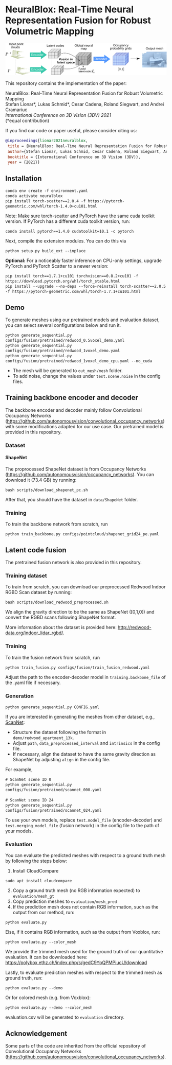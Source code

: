 # NeuralBlox: Real-Time Neural Representation Fusion for Robust Volumetric Mapping


![teaser](media/pipeline.png "teaser")

This repository contains the implementation of the paper:

NeuralBlox: Real-Time Neural Representation Fusion for Robust Volumetric Mapping  
Stefan Lionar\*, Lukas Schmid\*, Cesar Cadena, Roland Siegwart, and Andrei Cramariuc  
*International Conference on 3D Vision (3DV) 2021*  
(\*equal contribution)

If you find our code or paper useful, please consider citing us:

```bibtex
@inproceedings{lionar2021neuralblox,
 title = {NeuralBlox: Real-Time Neural Representation Fusion for Robust Volumetric Mapping},
 author={Stefan Lionar, Lukas Schmid, Cesar Cadena, Roland Siegwart, Andrei Cramariuc},
 booktitle = {International Conference on 3D Vision (3DV)},
 year = {2021}}
```


## Installation

```
conda env create -f environment.yaml
conda activate neuralblox
pip install torch-scatter==2.0.4 -f https://pytorch-geometric.com/whl/torch-1.4.0+cu101.html
```
Note: Make sure torch-scatter and PyTorch have the same cuda toolkit version. If PyTorch has a different cuda toolkit version, run:
```
conda install pytorch==1.4.0 cudatoolkit=10.1 -c pytorch
```
Next, compile the extension modules.
You can do this via
```
python setup.py build_ext --inplace
```

**Optional:** For a noticeably faster inference on CPU-only settings, upgrade PyTorch and PyTorch Scatter to a newer version:

```
pip install torch==1.7.1+cu101 torchvision==0.8.2+cu101 -f https://download.pytorch.org/whl/torch_stable.html
pip install --upgrade --no-deps --force-reinstall torch-scatter==2.0.5 -f https://pytorch-geometric.com/whl/torch-1.7.1+cu101.html
```

## Demo

To generate meshes using our pretrained models and evaluation dataset, you can select several configurations below and run it.

```
python generate_sequential.py configs/fusion/pretrained/redwood_0.5voxel_demo.yaml
python generate_sequential.py configs/fusion/pretrained/redwood_1voxel_demo.yaml
python generate_sequential.py configs/fusion/pretrained/redwood_1voxel_demo_cpu.yaml --no_cuda
```
- The mesh will be generated to `out_mesh/mesh` folder.
- To add noise, change the values under `test.scene.noise` in the config files.

## Training backbone encoder and decoder

The backbone encoder and decoder mainly follow Convolutional Occupancy Networks (https://github.com/autonomousvision/convolutional_occupancy_networks) with some modifications adapted for our use case. Our pretrained model is provided in this repository.

### Dataset

#### ShapeNet
The proprocessed ShapeNet dataset is from Occupancy Networks (https://github.com/autonomousvision/occupancy_networks). You can download it (73.4 GB) by running:

```
bash scripts/download_shapenet_pc.sh
```

After that, you should have the dataset in `data/ShapeNet` folder.

### Training
To train the backbone network from scratch, run
```
python train_backbone.py configs/pointcloud/shapenet_grid24_pe.yaml
```
## Latent code fusion

The pretrained fusion network is also provided in this repository.

### Training dataset

To train from scratch, you can download our preprocessed Redwood Indoor RGBD Scan dataset by running:
```
bash scripts/download_redwood_preprocessed.sh
```

We align the gravity direction to be the same as ShapeNet ([0,1,0]) and convert the RGBD scans following ShapeNet format. 

More information about the dataset is provided here: http://redwood-data.org/indoor_lidar_rgbd/.

### Training
    
To train the fusion network from scratch, run
```
python train_fusion.py configs/fusion/train_fusion_redwood.yaml
```
Adjust the path to the encoder-decoder model in `training.backbone_file` of the .yaml file if necessary.

### Generation

```
python generate_sequential.py CONFIG.yaml
```

If you are interested in generating the meshes from other dataset, e.g., [ScanNet](https://github.com/ScanNet/ScanNet):
- Structure the dataset following the format in `demo/redwood_apartment_13k`. 
- Adjust `path`, `data_preprocessed_interval` and `intrinsics` in the config file.
- If necessary, align the dataset to have the same gravity direction as ShapeNet by adjusting `align` in the config file.

For example,
```
# ScanNet scene ID 0
python generate_sequential.py configs/fusion/pretrained/scannet_000.yaml

# ScanNet scene ID 24
python generate_sequential.py configs/fusion/pretrained/scannet_024.yaml
```
To use your own models, replace `test.model_file` (encoder-decoder) and `test.merging_model_file` (fusion network) in the config file to the path of your models.

### Evaluation

You can evaluate the predicted meshes with respect to a ground truth mesh by following the steps below:
1. Install CloudCompare
```
sudo apt install cloudcompare
```
2. Copy a ground truth mesh (no RGB information expected) to `evaluation/mesh_gt`
3. Copy prediction meshes to `evaluation/mesh_pred`
4. If the prediction mesh does not contain RGB information, such as the output from our method, run:
```
python evaluate.py
```
Else, if it contains RGB information, such as the output from Voxblox, run:
```
python evaluate.py --color_mesh
```

We provide the trimmed mesh used for the ground truth of our quantitative evaluation. It can be downloaded here:
https://polybox.ethz.ch/index.php/s/gedC9YpQPMPiucU/download

Lastly, to evaluate prediction meshes with respect to the trimmed mesh as ground truth, run:
```
python evaluate.py --demo
```

Or for colored mesh (e.g. from Voxblox):
```
python evaluate.py --demo --color_mesh
```

evaluation.csv will be generated to `evaluation` directory.

## Acknowledgement

Some parts of the code are inherited from the official repository of Convolutional Occupancy Networks (https://github.com/autonomousvision/convolutional_occupancy_networks).
